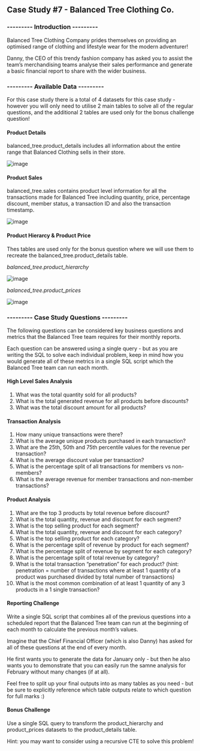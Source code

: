 ## Case Study #7 - Balanced Tree Clothing Co.
### --------- Introduction ---------
Balanced Tree Clothing Company prides themselves on providing an optimised range of clothing and lifestyle wear for the modern adventurer!

Danny, the CEO of this trendy fashion company has asked you to assist the team’s merchandising teams analyse their sales performance and generate a basic financial report to share with the wider business.

### --------- Available Data ---------
For this case study there is a total of 4 datasets for this case study - however you will only need to utilise 2 main tables to solve all of the regular questions, and the additional 2 tables are used only for the bonus challenge question!

#### Product Details
balanced_tree.product_details includes all information about the entire range that Balanced Clothing sells in their store.

![image](https://github.com/hanchihl/8-Week-SQL-Challenge/assets/89310493/4326552b-8cb7-4452-b23d-052e0474e0ab)

#### Product Sales
balanced_tree.sales contains product level information for all the transactions made for Balanced Tree including quantity, price, percentage discount, member status, a transaction ID and also the transaction timestamp.

![image](https://github.com/hanchihl/8-Week-SQL-Challenge/assets/89310493/eb5ff7c8-9a76-4f5b-8c15-f45fdde186b3)

#### Product Hierarcy & Product Price
Thes tables are used only for the bonus question where we will use them to recreate the balanced_tree.product_details table.

*balanced_tree.product_hierarchy*

![image](https://github.com/hanchihl/8-Week-SQL-Challenge/assets/89310493/72ed9751-6f83-4a62-91d3-d7fcf9f31aa8)

*balanced_tree.product_prices*

![image](https://github.com/hanchihl/8-Week-SQL-Challenge/assets/89310493/2c692484-5bf6-4684-a210-0f4fdc615ff5)

### --------- Case Study Questions ---------
The following questions can be considered key business questions and metrics that the Balanced Tree team requires for their monthly reports.

Each question can be answered using a single query - but as you are writing the SQL to solve each individual problem, keep in mind how you would generate all of these metrics in a single SQL script which the Balanced Tree team can run each month.

#### High Level Sales Analysis
1. What was the total quantity sold for all products?
2. What is the total generated revenue for all products before discounts?
3. What was the total discount amount for all products?

#### Transaction Analysis
1. How many unique transactions were there?
2. What is the average unique products purchased in each transaction?
3. What are the 25th, 50th and 75th percentile values for the revenue per transaction?
4. What is the average discount value per transaction?
5. What is the percentage split of all transactions for members vs non-members?
6. What is the average revenue for member transactions and non-member transactions?

#### Product Analysis
1. What are the top 3 products by total revenue before discount?
2. What is the total quantity, revenue and discount for each segment?
3. What is the top selling product for each segment?
4. What is the total quantity, revenue and discount for each category?
5. What is the top selling product for each category?
6. What is the percentage split of revenue by product for each segment?
7. What is the percentage split of revenue by segment for each category?
8. What is the percentage split of total revenue by category?
9. What is the total transaction “penetration” for each product? (hint: penetration = number of transactions where at least 1 quantity of a product was purchased divided by total number of transactions)
10. What is the most common combination of at least 1 quantity of any 3 products in a 1 single transaction?

#### Reporting Challenge
Write a single SQL script that combines all of the previous questions into a scheduled report that the Balanced Tree team can run at the beginning of each month to calculate the previous month’s values.

Imagine that the Chief Financial Officer (which is also Danny) has asked for all of these questions at the end of every month.

He first wants you to generate the data for January only - but then he also wants you to demonstrate that you can easily run the samne analysis for February without many changes (if at all).

Feel free to split up your final outputs into as many tables as you need - but be sure to explicitly reference which table outputs relate to which question for full marks :)

#### Bonus Challenge
Use a single SQL query to transform the product_hierarchy and product_prices datasets to the product_details table.

Hint: you may want to consider using a recursive CTE to solve this problem!




